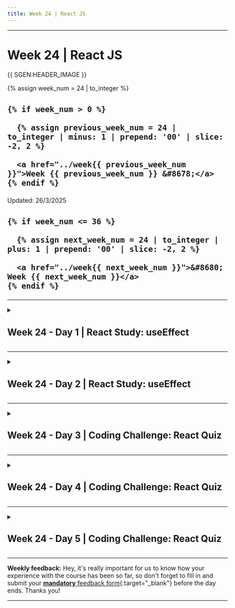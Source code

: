 ```yaml
---
title: Week 24 | React JS
---
```


<hr class="mb-0">

<h1 id="{{ Week 24-React JS | slugify }}">
  <span class="week-prefix">Week 24 |</span> React JS
</h1>

{{ SGEN:HEADER_IMAGE }}

<div class="week-controls">

  {% assign week_num = 24 | to_integer %}

  <h2 class="week-controls__previous_week">

    {% if week_num > 0 %}

      {% assign previous_week_num = 24 | to_integer | minus: 1 | prepend: '00' | slice: -2, 2 %}

      <a href="../week{{ previous_week_num }}">Week {{ previous_week_num }} &#8678;</a>
    {% endif %}

  </h2>

  <span>Updated: 26/3/2025</span>

  <h2 class="week-controls__next_week">

    {% if week_num <= 36 %}

      {% assign next_week_num = 24 | to_integer | plus: 1 | prepend: '00' | slice: -2, 2 %}

      <a href="../week{{ next_week_num }}">&#8680; Week {{ next_week_num }}</a>
    {% endif %}

  </h2>

</div>

---

<!-- Week 24 - Day 1 | React Study: useEffect -->
<details markdown="1">
  <summary>
    <h2>
      <span class="summary-day">Week 24 - Day 1</span> | React Study: useEffect</h2>
  </summary>

### Schedule

  - **Study the suggested material**
  - **Practice on the topics and share your questions**

### Study Plan

  The plan for today and tomorrow is to study the following article by `Dan Abramov*`:

  - [**A Complete Guide to useEffect**](https://overreacted.io/a-complete-guide-to-useeffect/){:target="_blank"}

  This is a long, lengthy article that goes into deep details about the `useEffect` Hook and the Components' lifecycle. 

  It is highly recommended that you read the full article as it provides some very important concepts and rules that you must know if you want to master `React`. That's why we split this task in two days. 

  Here are some of the main points covered in the the article:

  - How do I replicate `componentDidMount**` with useEffect?
  - How do I correctly fetch data inside useEffect? What is []?
  - Do I need to specify functions as effect dependencies or not?
  - Why do I sometimes get an infinite refetching loop?
  - Why do I sometimes get an old state or prop value inside my effect?

  Make sure to open up all the `Codesandbox` demos provided in the article and study and experiment with the code.

  *_(Dan Abramov is a core contributor to React and the creator of Redux)_

  **_(componentDidMount is a special lifecycle method used in Class Components that gets called when the component has been mounted. More about Class Components and `componentDidMount` [here](https://react.dev/reference/react/Component){:target="_blank"})_

<!-- Summary -->

<!-- Exercises -->

<!-- Extra Resources -->

<!-- Sources and Attributions -->
  
</details>

<hr class="mt-1">

<!-- Week 24 - Day 2 | React Study: useEffect -->
<details markdown="1">
  <summary>
    <h2>
      <span class="summary-day">Week 24 - Day 2</span> | React Study: useEffect</h2>
  </summary>

### Schedule

  - **Study the suggested material**
  - **Practice on the topics and share your questions**

### Study Plan

  The plan for today is to finish the study of the article by `Dan Abramov*`:

  - [**A Complete Guide to useEffect**](https://overreacted.io/a-complete-guide-to-useeffect/){:target="_blank"}

<!-- Summary -->

<!-- Exercises -->

<!-- Extra Resources -->

<!-- Sources and Attributions -->
  
</details>

<hr class="mt-1">

<!-- Week 24 - Day 3 | Coding Challenge: React Quiz -->
<details markdown="1">
  <summary>
    <h2>
      <span class="summary-day">Week 24 - Day 3</span> | Coding Challenge: React Quiz</h2>
  </summary>

### Schedule

  - **Study the suggested material**
  - **Practice on the topics and share your questions**

### Study Plan

  Go straight to the **Exercises** section below and start on your final React challenge to complete the 2nd part of WDX180.

<!-- Summary -->

### Exercises

Today and the rest of this week is all about practicing your React skills.

The main goal is to deliver a fully functional React quiz app by the end of the week and receive your digital certificates*.

You'll find the requirements/specifications and some guidelines here:

[https://in-tech-gration.github.io/WDX-180/curriculum/modules/javascript/frameworks/react/exercises/simple-quiz/](https://in-tech-gration.github.io/WDX-180/curriculum/modules/javascript/frameworks/react/exercises/simple-quiz/){:target="_blank"}

Good luck! 😎

  **IMPORTANT:** Make sure to complete all the tasks found in the **daily Progress Sheet** and update the sheet accordingly. Once you've updated the sheet, don't forget to `commit` and `push`. The progress draft sheet for this day is: **/user/week24/progress/progress.draft.w24.d03.csv**

  You should **NEVER** update the `draft` sheets directly, but rather work on a copy of them according to the instructions [found here](../week01/resources/PROGRESS-WORKFLOW.md).


<!-- Extra Resources -->

<!-- Sources and Attributions -->
  
</details>

<hr class="mt-1">

<!-- Week 24 - Day 4 | Coding Challenge: React Quiz -->
<details markdown="1">
  <summary>
    <h2>
      <span class="summary-day">Week 24 - Day 4</span> | Coding Challenge: React Quiz</h2>
  </summary>

### Schedule

  - **Study the suggested material**
  - **Practice on the topics and share your questions**

### Study Plan

  Continue working on the React Coding Challenge (Quiz) to complete the 2nd part of WDX180.

<!-- Summary -->

### Exercises

The main goal is to deliver a fully functional React quiz app by the end of the week and receive your digital certificates*.

You'll find the requirements/specifications and some guidelines here:

[https://in-tech-gration.github.io/WDX-180/curriculum/modules/javascript/frameworks/react/exercises/simple-quiz/](https://in-tech-gration.github.io/WDX-180/curriculum/modules/javascript/frameworks/react/exercises/simple-quiz/){:target="_blank"}

Good luck! :sunglasses:

  **IMPORTANT:** Make sure to complete all the tasks found in the **daily Progress Sheet** and update the sheet accordingly. Once you've updated the sheet, don't forget to `commit` and `push`. The progress draft sheet for this day is: **/user/week24/progress/progress.draft.w24.d04.csv**

  You should **NEVER** update the `draft` sheets directly, but rather work on a copy of them according to the instructions [found here](../week01/resources/PROGRESS-WORKFLOW.md).


<!-- Extra Resources -->

<!-- Sources and Attributions -->
  
</details>

<hr class="mt-1">

<!-- Week 24 - Day 5 | Coding Challenge: React Quiz -->
<details markdown="1">
  <summary>
    <h2>
      <span class="summary-day">Week 24 - Day 5</span> | Coding Challenge: React Quiz</h2>
  </summary>

### Schedule

  - **Study the suggested material**
  - **Practice on the topics and share your questions**

### Study Plan

  Continue working on the React Coding Challenge (Quiz) to complete the 2nd part of WDX180.

<!-- Summary -->

### Exercises

The main goal is to deliver a fully functional React quiz app by the end of the week and receive your digital certificates*.

You'll find the requirements/specifications and some guidelines here:

[https://in-tech-gration.github.io/WDX-180/curriculum/modules/javascript/frameworks/react/exercises/simple-quiz/](https://in-tech-gration.github.io/WDX-180/curriculum/modules/javascript/frameworks/react/exercises/simple-quiz/){:target="_blank"}

Good luck! :sunglasses:

  **IMPORTANT:** Make sure to complete all the tasks found in the **daily Progress Sheet** and update the sheet accordingly. Once you've updated the sheet, don't forget to `commit` and `push`. The progress draft sheet for this day is: **/user/week24/progress/progress.draft.w24.d05.csv**

  You should **NEVER** update the `draft` sheets directly, but rather work on a copy of them according to the instructions [found here](../week01/resources/PROGRESS-WORKFLOW.md).


<!-- Extra Resources -->

<!-- Sources and Attributions -->
  
</details>


<hr class="mt-1">

**Weekly feedback:** Hey, it's really important for us to know how your experience with the course has been so far, so don't forget to fill in and submit your [**mandatory** feedback form](https://forms.gle/S6Zg3bbS2uuwsSZF9){:target="_blank"} before the day ends. Thanks you!



---

<!-- COMMENTS: -->
<script src="https://utteranc.es/client.js"
  repo="in-tech-gration/WDX-180"
  issue-term="pathname"
  theme="github-dark"
  crossorigin="anonymous"
  async>
</script>